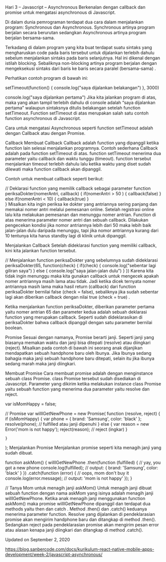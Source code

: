 Hari 3 – Javascript – Asynchronous
Berkenalan dengan callback dan promise untuk mengatasi asynchronous di Javascript.

Di dalam dunia pemrograman terdapat dua cara dalam menjalankan program: Synchronous dan Asynchronous. Synchronous artinya program berjalan secara berurutan sedangkan Asynchronous artinya program berjalan bersama-sama.

Terkadang di dalam program yang kita buat terdapat suatu sintaks yang mengharuskan code pada baris tersebut untuk dijalankan terlebih dahulu sebelum menjalankan sintaks pada baris selanjutnya. Hal ini dikenal dengan istilah blocking. Sebaliknya non-blocking artinya program berjalan dengan mengeksekusi sintaks dari baris ke baris secara paralel (bersama-sama) .


Perhatikan contoh program di bawah ini:

setTimeout(function() {
  console.log("saya dijalankan belakangan")
}, 3000)
 
console.log("saya dijalankan pertama") 
Jika kita jalankan program di atas, maka yang akan tampil terlebih dahulu di console adalah “saya dijalankan pertama” walaupun sintaksnya ditulis belakangan setelah function setTimeout. Function setTimeout di atas merupakan salah satu contoh function asynchronous di Javascript.

Cara untuk mengatasi Asynchronous seperti function setTimeout adalah dengan Callback atau dengan Promise.

Callback 
Membuat Callback 
Callback adalah function yang dipanggil ketika function lain selesai menjalankan programnya. Contoh sederhana Callback adalah pada function setTimeout di atas. function setTimeout menerima dua parameter yaitu callback dan waktu tunggu (timeout). function tersebut menjalankan timeout terlebih dahulu lalu ketika waktu yang diset sudah dilewati maka function callback akan dipanggil.

Contoh untuk membuat callback seperti berikut:

// Deklarasi function yang memilik callback sebagai parameter
function periksaDokter(nomerAntri, callback) {
    if(nomerAntri > 50 ) {
        callback(false)
    } else if(nomerAntri < 10) {
        callback(true)
    }    
} 
Misalkan kita ingin periksa ke dokter yang antriannya sering panjang dan memakai nomer antri melalui pemesanan online. Setelah registrasi online lalu kita melakukan pemesanan dan menunggu nomer antrian. Function di atas menerima parameter nomer antri dan sebuah callback. Dilakukan pengecekan kondisi jika nomor antriannya lebih dari 50 maka lebih baik jalan-jalan dulu daripada menunggu, tapi jika nomor antriannya kurang dari 10 tentunya kita harus standby lagi di klinik untuk dipanggil.

Menjalankan Callback
Setelah dideklarasi function yang memiliki callback, kini kita jalankan function tersebut.

// Menjalankan function periksaDokter yang sebelumnya sudah dideklarasi
periksaDokter(65, function(check) {
    if(check) {
        console.log("sebentar lagi giliran saya")
    } else {
        console.log("saya jalan-jalan dulu")
    }
}) 
Karena kita tidak ingin menunggu maka kita gunakan callback untuk mengecek apakah nomer antriannya masih lama atau tidak. Jadi ketika dicek ternyata nomer antriannya masih lama maka hasil return (callback) dari function periksaDokter bernilai false (check = false), sebaliknya jika sudah sebentar lagi akan diberikan callback dengan nilai true (check = true) .

Ketika menjalankan function periksaDokter, diberikan parameter pertama yaitu nomer antrian 65 dan parameter kedua adalah sebuah deklarasi function yang merupakan callback. Seperti sudah dideklarasikan di periksaDokter bahwa callback dipanggil dengan satu parameter bernilai boolean.

Promise 
Sesuai dengan namanya, Promise berarti janji. Seperti janji yang biasanya memakan waktu dan janji bisa ditepati (resolve) atau diingkari (reject). Misalkan pada contoh di bawah ini seorang anak dijanjikan mendapatkan sebuah handphone baru oleh Ibunya. Jika Ibunya sedang bahagia maka janji sebuah handphone baru ditepati, selain itu jika ibunya sedang marah maka janji diingkari.

Membuat Promise
Cara membuat promise adalah dengan menginstance sebuah class Promise. class Promise tersebut sudah disediakan di Javascript. Parameter yang dikirim ketika melakukan instance class Promise yaitu sebuah function yang menerima dua parameter yaitu resolve dan reject.

var isMomHappy = false;
 
// Promise
var willIGetNewPhone = new Promise(
    function (resolve, reject) {
        if (isMomHappy) {
            var phone = {
                brand: 'Samsung',
                color: 'black'
            };
            resolve(phone); // fulfilled atau janji dipenuhi
        } else {
            var reason = new Error('mom is not happy');
            reject(reason); // reject (ingkar)
        }
 
    }
); 
Menjalankan Promise 
Menjalankan promise seperti kita menagih janji yang sudah dibuat.

function askMom() {
    willIGetNewPhone
        .then(function (fulfilled) {
            // yay, you got a new phone
            console.log(fulfilled);
         // output: { brand: 'Samsung', color: 'black' }
        })
        .catch(function (error) {
            // oops, mom don't buy it
            console.log(error.message);
         // output: 'mom is not happy'
        });
}
 
// Tanya Mom untuk menagih janji
askMom() 
Untuk menagih janji dibuat sebuah function dengan nama askMom yang isinya adalah menagih janji willIGetNewPhone. Ketika anak menagih janji menggunakan function askMom() maka promise willIGetNewPhone dipanggil dan terdapat dua methods yaitu then dan catch . Method .then() dan .catch() keduanya menerima parameter function. Resolve yang dijalankan di pendeklarasian promise akan mengirim handphone baru dan ditangkap di method .then(). Sedangkan reject pada pendeklarasian promise akan mengirim pesan error atau alasan kenapa janji diingkari dan ditangkap di method .catch().

Updated on September 2, 2020

https://blog.sanbercode.com/docs/kurikulum-react-native-mobile-apps-development/week-2/javascript-asynchronous/